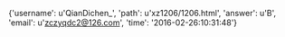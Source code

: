 {'username': u'QianDichen_', 'path': u'xz1206/1206.html', 'answer': u'B', 'email': u'zczyqdc2@126.com', 'time': '2016-02-26:10:31:48'}